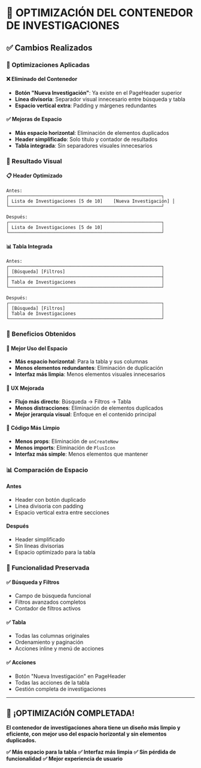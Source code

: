 # 🎯 OPTIMIZACIÓN DEL CONTENEDOR DE INVESTIGACIONES

## ✅ Cambios Realizados

### 🔧 Optimizaciones Aplicadas

#### ❌ Eliminado del Contenedor
- **Botón "Nueva Investigación"**: Ya existe en el PageHeader superior
- **Línea divisoria**: Separador visual innecesario entre búsqueda y tabla
- **Espacio vertical extra**: Padding y márgenes redundantes

#### ✅ Mejoras de Espacio
- **Más espacio horizontal**: Eliminación de elementos duplicados
- **Header simplificado**: Solo título y contador de resultados
- **Tabla integrada**: Sin separadores visuales innecesarios

### 🎨 Resultado Visual

#### 📋 Header Optimizado
```
Antes:
┌─────────────────────────────────────────────────────────┐
│ Lista de Investigaciones [5 de 10]    [Nueva Investigación] │
└─────────────────────────────────────────────────────────┘

Después:
┌─────────────────────────────────────────────────────────┐
│ Lista de Investigaciones [5 de 10]                      │
└─────────────────────────────────────────────────────────┘
```

#### 📊 Tabla Integrada
```
Antes:
┌─────────────────────────────────────────────────────────┐
│ [Búsqueda] [Filtros]                                    │
├─────────────────────────────────────────────────────────┤
│ Tabla de Investigaciones                                │
└─────────────────────────────────────────────────────────┘

Después:
┌─────────────────────────────────────────────────────────┐
│ [Búsqueda] [Filtros]                                    │
│ Tabla de Investigaciones                                │
└─────────────────────────────────────────────────────────┘
```

### 🎯 Beneficios Obtenidos

#### 📱 Mejor Uso del Espacio
- **Más espacio horizontal**: Para la tabla y sus columnas
- **Menos elementos redundantes**: Eliminación de duplicación
- **Interfaz más limpia**: Menos elementos visuales innecesarios

#### 🎨 UX Mejorada
- **Flujo más directo**: Búsqueda → Filtros → Tabla
- **Menos distracciones**: Eliminación de elementos duplicados
- **Mejor jerarquía visual**: Enfoque en el contenido principal

#### 🔧 Código Más Limpio
- **Menos props**: Eliminación de `onCreateNew`
- **Menos imports**: Eliminación de `PlusIcon`
- **Interfaz más simple**: Menos elementos que mantener

### 📊 Comparación de Espacio

#### Antes
- Header con botón duplicado
- Línea divisoria con padding
- Espacio vertical extra entre secciones

#### Después
- Header simplificado
- Sin líneas divisorias
- Espacio optimizado para la tabla

### 🎯 Funcionalidad Preservada

#### ✅ Búsqueda y Filtros
- Campo de búsqueda funcional
- Filtros avanzados completos
- Contador de filtros activos

#### ✅ Tabla
- Todas las columnas originales
- Ordenamiento y paginación
- Acciones inline y menú de acciones

#### ✅ Acciones
- Botón "Nueva Investigación" en PageHeader
- Todas las acciones de la tabla
- Gestión completa de investigaciones

---

## 🚀 ¡OPTIMIZACIÓN COMPLETADA!

**El contenedor de investigaciones ahora tiene un diseño más limpio y eficiente, con mejor uso del espacio horizontal y sin elementos duplicados.**

**✅ Más espacio para la tabla**
**✅ Interfaz más limpia**
**✅ Sin pérdida de funcionalidad**
**✅ Mejor experiencia de usuario**
